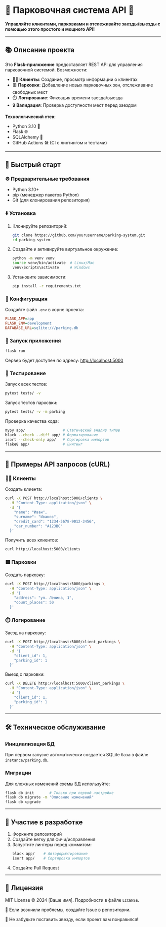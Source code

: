 # 🚗 Парковочная система API 🌟

**Управляйте клиентами, парковками и отслеживайте заезды/выезды с помощью этого простого и мощного API!**

---

## 📚 Описание проекта

Это **Flask-приложение** предоставляет REST API для управления парковочной системой. Возможности:

- 🧑💼 **Клиенты**: Создание, просмотр информации о клиентах
- 🟥 **Парковки**: Добавление новых парковочных зон, отслеживание свободных мест
- ⏱️ **Логирование**: Фиксация времени заезда/выезда
- 🔒 **Валидация**: Проверка доступности мест перед заездом

**Технологический стек**:
- Python 3.10 🐍
- Flask 🌐
- SQLAlchemy 🛂
- GitHub Actions 🛠️ (CI с линтингом и тестами)

---

## 🚀 Быстрый старт

### ⚙️ Предварительные требования
- Python 3.10+
- pip (менеджер пакетов Python)
- Git (для клонирования репозитория)

### ⬇️ Установка
1. Клонируйте репозиторий:
   ```bash
   git clone https://github.com/yourusername/parking-system.git
   cd parking-system
   ```

2. Создайте и активируйте виртуальное окружение:
   ```bash
   python -m venv venv
   source venv/bin/activate  # Linux/Mac
   venv\Scripts\activate     # Windows
   ```

3. Установите зависимости:
   ```bash
   pip install -r requirements.txt
   ```

### 🤧 Конфигурация
Создайте файл `.env` в корне проекта:
   ```ini
   FLASK_APP=app
   FLASK_ENV=development
   DATABASE_URL=sqlite:///parking.db
   ```

### 🏃 Запуск приложения
```bash
flask run
```
Сервер будет доступен по адресу: [http://localhost:5000](http://localhost:5000)

### 🧪 Тестирование
Запуск всех тестов:
```bash
pytest tests/ -v
```

Запуск тестов парковки:
```bash
pytest tests/ -v -m parking
```

Проверка качества кода:
```bash
mypy app/                 # Статический анализ типов
black --check --diff app/ # Форматирование
isort --check-only app/   # Сортировка импортов
flake8 app/               # Линтинг
```

---

## 🐝 Примеры API запросов (cURL)

### 🧑💼 Клиенты
Создать клиента:
```bash
curl -X POST http://localhost:5000/clients \
  -H "Content-Type: application/json" \
  -d '{
    "name": "Иван",
    "surname": "Иванов",
    "credit_card": "1234-5678-9012-3456",
    "car_number": "A123BC"
  }'
```

Получить всех клиентов:
```bash
curl http://localhost:5000/clients
```

### 🟥 Парковки
Создать парковку:
```bash
curl -X POST http://localhost:5000/parkings \
  -H "Content-Type: application/json" \
  -d '{
    "address": "ул. Ленина, 1",
    "count_places": 50
  }'
```

### ⏱️ Логирование
Заезд на парковку:
```bash
curl -X POST http://localhost:5000/client_parkings \
  -H "Content-Type: application/json" \
  -d '{
    "client_id": 1,
    "parking_id": 1
  }'
```

Выезд с парковки:
```bash
curl -X DELETE http://localhost:5000/client_parkings \
  -H "Content-Type: application/json" \
  -d '{
    "client_id": 1,
    "parking_id": 1
  }'
```

---

## 🛠️ Техническое обслуживание

### Инициализация БД
При первом запуске автоматически создается SQLite база в файле `instance/parking.db`.

### Миграции
Для сложных изменений схемы БД используйте:
```bash
flask db init       # Только при первой настройке
flask db migrate -m "Описание изменений"
flask db upgrade
```

---

## 🤝 Участие в разработке
1. Форкните репозиторий
2. Создайте ветку для фичи/исправления
3. Запустите линтеры перед коммитом:
   ```bash
   black app/    # Автоформатирование
   isort app/    # Сортировка импортов
   ```
4. Создайте Pull Request

---

## 📝 Лицензия
MIT License © 2024 [Ваше имя]. Подробности в файле `LICENSE`.

🚨 Если возникли проблемы, создайте Issue в репозитории.

🌟 Не забудьте поставить звезду, если проект вам понравился!

